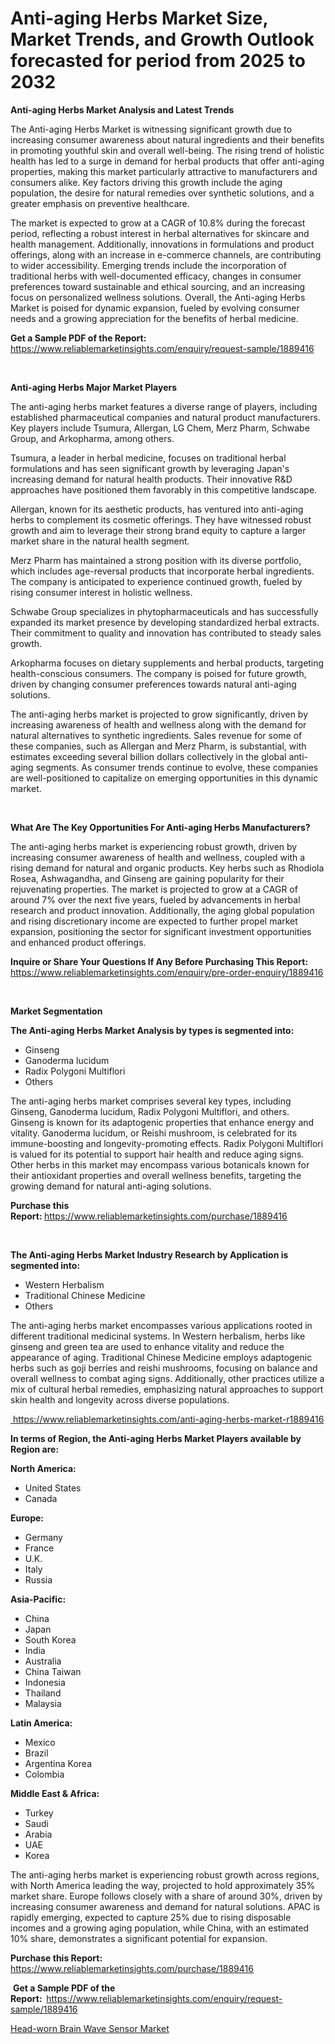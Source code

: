 <p><h1>Anti-aging Herbs Market Size, Market Trends, and Growth Outlook forecasted for period from 2025 to 2032</h1></p><p><strong>Anti-aging Herbs Market Analysis and Latest Trends</strong></p>
<p><p>The Anti-aging Herbs Market is witnessing significant growth due to increasing consumer awareness about natural ingredients and their benefits in promoting youthful skin and overall well-being. The rising trend of holistic health has led to a surge in demand for herbal products that offer anti-aging properties, making this market particularly attractive to manufacturers and consumers alike. Key factors driving this growth include the aging population, the desire for natural remedies over synthetic solutions, and a greater emphasis on preventive healthcare.</p><p>The market is expected to grow at a CAGR of 10.8% during the forecast period, reflecting a robust interest in herbal alternatives for skincare and health management. Additionally, innovations in formulations and product offerings, along with an increase in e-commerce channels, are contributing to wider accessibility. Emerging trends include the incorporation of traditional herbs with well-documented efficacy, changes in consumer preferences toward sustainable and ethical sourcing, and an increasing focus on personalized wellness solutions. Overall, the Anti-aging Herbs Market is poised for dynamic expansion, fueled by evolving consumer needs and a growing appreciation for the benefits of herbal medicine.</p></p>
<p><strong>Get a Sample PDF of the Report:&nbsp;</strong> <a href="https://www.reliablemarketinsights.com/enquiry/request-sample/1889416?utm_campaign=3121&utm_medium=2&utm_source=Github&utm_content=ia&utm_term=28032025&utm_id=anti-aging-herbs">https://www.reliablemarketinsights.com/enquiry/request-sample/1889416</a></p>
<p>&nbsp;</p>
<p><strong>Anti-aging Herbs Major Market Players</strong></p>
<p><p>The anti-aging herbs market features a diverse range of players, including established pharmaceutical companies and natural product manufacturers. Key players include Tsumura, Allergan, LG Chem, Merz Pharm, Schwabe Group, and Arkopharma, among others.</p><p>Tsumura, a leader in herbal medicine, focuses on traditional herbal formulations and has seen significant growth by leveraging Japan's increasing demand for natural health products. Their innovative R&D approaches have positioned them favorably in this competitive landscape.</p><p>Allergan, known for its aesthetic products, has ventured into anti-aging herbs to complement its cosmetic offerings. They have witnessed robust growth and aim to leverage their strong brand equity to capture a larger market share in the natural health segment.</p><p>Merz Pharm has maintained a strong position with its diverse portfolio, which includes age-reversal products that incorporate herbal ingredients. The company is anticipated to experience continued growth, fueled by rising consumer interest in holistic wellness.</p><p>Schwabe Group specializes in phytopharmaceuticals and has successfully expanded its market presence by developing standardized herbal extracts. Their commitment to quality and innovation has contributed to steady sales growth.</p><p>Arkopharma focuses on dietary supplements and herbal products, targeting health-conscious consumers. The company is poised for future growth, driven by changing consumer preferences towards natural anti-aging solutions.</p><p>The anti-aging herbs market is projected to grow significantly, driven by increasing awareness of health and wellness along with the demand for natural alternatives to synthetic ingredients. Sales revenue for some of these companies, such as Allergan and Merz Pharm, is substantial, with estimates exceeding several billion dollars collectively in the global anti-aging segments. As consumer trends continue to evolve, these companies are well-positioned to capitalize on emerging opportunities in this dynamic market.</p></p>
<p>&nbsp;</p>
<p><strong>What Are The Key Opportunities For Anti-aging Herbs Manufacturers?</strong></p>
<p><p>The anti-aging herbs market is experiencing robust growth, driven by increasing consumer awareness of health and wellness, coupled with a rising demand for natural and organic products. Key herbs such as Rhodiola Rosea, Ashwagandha, and Ginseng are gaining popularity for their rejuvenating properties. The market is projected to grow at a CAGR of around 7% over the next five years, fueled by advancements in herbal research and product innovation. Additionally, the aging global population and rising discretionary income are expected to further propel market expansion, positioning the sector for significant investment opportunities and enhanced product offerings.</p></p>
<p><strong>Inquire or Share Your Questions If Any Before Purchasing This Report:</strong> <a href="https://www.reliablemarketinsights.com/enquiry/pre-order-enquiry/1889416?utm_campaign=3121&utm_medium=2&utm_source=Github&utm_content=ia&utm_term=28032025&utm_id=anti-aging-herbs">https://www.reliablemarketinsights.com/enquiry/pre-order-enquiry/1889416</a></p>
<p>&nbsp;</p>
<p><strong>Market Segmentation</strong></p>
<p><strong>The Anti-aging Herbs Market Analysis by types is segmented into:</strong></p>
<p><ul><li>Ginseng</li><li>Ganoderma lucidum</li><li>Radix Polygoni Multiflori</li><li>Others</li></ul></p>
<p><p>The anti-aging herbs market comprises several key types, including Ginseng, Ganoderma lucidum, Radix Polygoni Multiflori, and others. Ginseng is known for its adaptogenic properties that enhance energy and vitality. Ganoderma lucidum, or Reishi mushroom, is celebrated for its immune-boosting and longevity-promoting effects. Radix Polygoni Multiflori is valued for its potential to support hair health and reduce aging signs. Other herbs in this market may encompass various botanicals known for their antioxidant properties and overall wellness benefits, targeting the growing demand for natural anti-aging solutions.</p></p>
<p><strong>Purchase this Report:&nbsp;</strong><a href="https://www.reliablemarketinsights.com/purchase/1889416?utm_campaign=3121&utm_medium=2&utm_source=Github&utm_content=ia&utm_term=28032025&utm_id=anti-aging-herbs">https://www.reliablemarketinsights.com/purchase/1889416</a></p>
<p>&nbsp;</p>
<p><strong>The Anti-aging Herbs Market Industry Research by Application is segmented into:</strong></p>
<p><ul><li>Western Herbalism</li><li>Traditional Chinese Medicine</li><li>Others</li></ul></p>
<p><p>The anti-aging herbs market encompasses various applications rooted in different traditional medicinal systems. In Western herbalism, herbs like ginseng and green tea are used to enhance vitality and reduce the appearance of aging. Traditional Chinese Medicine employs adaptogenic herbs such as goji berries and reishi mushrooms, focusing on balance and overall wellness to combat aging signs. Additionally, other practices utilize a mix of cultural herbal remedies, emphasizing natural approaches to support skin health and longevity across diverse populations.</p></p>
<p><a href="https://www.reliablemarketinsights.com/anti-aging-herbs-market-r1889416?utm_campaign=3121&utm_medium=2&utm_source=Github&utm_content=ia&utm_term=28032025&utm_id=anti-aging-herbs">&nbsp;https://www.reliablemarketinsights.com/anti-aging-herbs-market-r1889416</a></p>
<p><strong>In terms of Region, the Anti-aging Herbs Market Players available by Region are:</strong></p>
<p>
    <p> <strong> North America: </strong>
        <ul>
            <li>United States</li>
            <li>Canada</li>
        </ul>
        </p> 
    <p> <strong> Europe: </strong>
        <ul>
            <li>Germany</li>
            <li>France</li>
            <li>U.K.</li>
            <li>Italy</li>
            <li>Russia</li>
        </ul>
        </p> 
    <p> <strong> Asia-Pacific: </strong>
        <ul>
            <li>China</li>
            <li>Japan</li>
            <li>South Korea</li>
            <li>India</li>
            <li>Australia</li>
            <li>China Taiwan</li>
            <li>Indonesia</li>
            <li>Thailand</li>
            <li>Malaysia</li>
        </ul>
        </p> 
    <p> <strong> Latin America: </strong>
        <ul>
            <li>Mexico</li>
            <li>Brazil</li>
            <li>Argentina Korea</li>
            <li>Colombia</li>
        </ul>
        </p> 
    <p> <strong> Middle East & Africa: </strong>
        <ul>
            <li>Turkey</li>
            <li>Saudi</li>
            <li>Arabia</li>
            <li>UAE</li>
            <li>Korea</li>
        </ul>
    </p>
    </p>
<p><p>The anti-aging herbs market is experiencing robust growth across regions, with North America leading the way, projected to hold approximately 35% market share. Europe follows closely with a share of around 30%, driven by increasing consumer awareness and demand for natural solutions. APAC is rapidly emerging, expected to capture 25% due to rising disposable incomes and a growing aging population, while China, with an estimated 10% share, demonstrates a significant potential for expansion.</p></p>
<p><strong>Purchase this Report: </strong><a href="https://www.reliablemarketinsights.com/purchase/1889416?utm_campaign=3121&utm_medium=2&utm_source=Github&utm_content=ia&utm_term=28032025&utm_id=anti-aging-herbs">https://www.reliablemarketinsights.com/purchase/1889416</a></p>
<p>&nbsp;<strong>Get a Sample PDF of the Report:&nbsp;&nbsp;</strong><a href="https://www.reliablemarketinsights.com/enquiry/request-sample/1889416?utm_campaign=3121&utm_medium=2&utm_source=Github&utm_content=ia&utm_term=28032025&utm_id=anti-aging-herbs">https://www.reliablemarketinsights.com/enquiry/request-sample/1889416</a></p>
<p><strong></strong></p>
<p><p><a href="https://github.com/shewlisapsai/Market-Research-Report-List-1/blob/main/head-worn-brain-wave-sensor-market.md?utm_campaign=3121&utm_medium=2&utm_source=Github&utm_content=ia&utm_term=28032025&utm_id=anti-aging-herbs">Head-worn Brain Wave Sensor Market</a></p></p>
